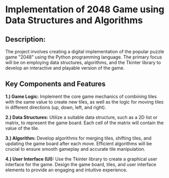 # Implementation of 2048 Game using Data Structures and Algorithms

## Description:
The project involves creating a digital implementation of the popular puzzle game "2048" using the Python programming language. The primary focus will be on employing data structures, algorithms, and the Tkinter library to develop an interactive and playable version of the game.

## Key Components and Features

**1.) Game Logic:** Implement the core game mechanics of combining tiles with the same value to create new tiles, as well as the logic for moving tiles in different directions (up, down, left, and right).

**2.) Data Structures:** Utilize a suitable data structure, such as a 2D list or matrix, to represent the game board. Each cell of the matrix will contain the value of the tile.

**3.) Algorithm:** Develop algorithms for merging tiles, shifting tiles, and updating the game board after each move. Efficient algorithms will be crucial to ensure smooth gameplay and accurate tile manipulation.

**4.) User Interface (UI):** Use the Tkinter library to create a graphical user interface for the game. Design the game board, tiles, and user interface elements to provide an engaging and intuitive experience.
